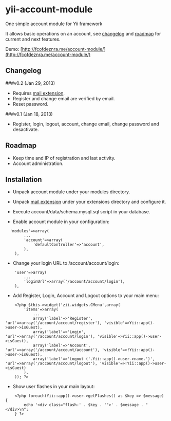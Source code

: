 yii-account-module
==================

One simple account module for Yii framework

It allows basic operations on an account, see [changelog](#changelog) and [roadmap](#roadmap) for current and next features.

Demo: [http://fcofdeznra.me/account-module/](http://fcofdeznra.me/account-module/)

Changelog
---------

###v0.2 (Jan 29, 2013)

* Requires [mail extension](https://github.com/fcofdeznra/yii-mail-extension).
* Register and change email are verified by email.
* Reset password.

###v0.1 (Jan 18, 2013)

* Register, login, logout, account, change email, change password and desactivate.

Roadmap
-------

* Keep time and IP of registration and last activity.
* Account administration.

Installation
------------

* Unpack account module under your modules directory.

* Unpack [mail extension](https://github.com/fcofdeznra/yii-mail-extension) under your extensions directory and configure it.

* Execute account/data/schema.mysql.sql script in your database.

* Enable account module in your configuration:

```
  'modules'=>array(
		...
		'account'=>array(
			'defaultController'=>'account',
		),
	),
```

* Change your login URL to /account/account/login:


```
	'user'=>array(
		...
		'loginUrl'=>array('/account/account/login'),
	),
```

* Add Register, Login, Account and Logout options to your main menu:

```
	<?php $this->widget('zii.widgets.CMenu',array(
		'items'=>array(
			...
			array('label'=>'Register', 'url'=>array('/account/account/register'), 'visible'=>Yii::app()->user->isGuest),
			array('label'=>'Login', 'url'=>array('/account/account/login'), 'visible'=>Yii::app()->user->isGuest),
			array('label'=>'Account', 'url'=>array('/account/account/account'), 'visible'=>!Yii::app()->user->isGuest),
			array('label'=>'Logout ('.Yii::app()->user->name.')', 'url'=>array('/account/account/logout'), 'visible'=>!Yii::app()->user->isGuest)
		),
	)); ?>
```

* Show user flashes in your main layout:

```
    <?php foreach(Yii::app()->user->getFlashes() as $key => $message) {
        echo '<div class="flash-' . $key . '">' . $message . "</div>\n";
    } ?>
```
